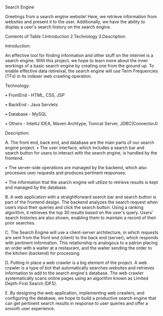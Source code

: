 Search Engine

Greetings from a search engine website! Here, we retrieve information from websites and present it to the user. Additionally, we have the ability to display a user's search history on the search engine.

Contents of Table
1.Introduction
2.Technology 
3.Description

Introduction:

An effective tool for finding information and other stuff on the internet is a search engine. With this project, we hope to learn more about the inner workings of a basic search engine by creating one from the ground up. To enable effective data retireival, the search engine will use Term Frequencies (TFs) in its indexer web crawling operation.

Technology:

• FrontEnd - HTML, CSS, JSP

• BackEnd - Java Servlets

• Database - MySQL

• Others - IntelliJ IDEA, Maven Archtype, Tomcat Server, JDBC(ConnectorJ)

Description:

A. The front end, back end, and database are the main parts of our search engine project.
• The user interface, which includes a search bar and search button for users to interact with the search engine, is handled by the frontend.

• The server-side operations are managed by the backend, which also processes user requests and produces pertinent responses.

• The information that the search engine will utilize to retrieve results is kept and managed by the database.

B. A web application with a straightforward search bar and search button is part of the frontend design. The backend analyzes the search request when users input their queries and click the search button. Using a ranking algorithm, it retrieves the top 30 results based on the user's query. Users' search histories are also shown, enabling them to maintain a record of their prior searches.

C. The Search Engine will use a client-server architecture, in which requests are sent from the front end (client) to the back end (server), which responds with pertinent information. This relationship is analogous to a patron placing an order with a waiter at a restaurant, and the waiter sending the order to the kitchen (backend) for processing.

D. Putting in place a web crawler is a big element of the project. A web crawler is a type of bot that automatically searches websites and retrieves information to add to the search engine's database. The web crawler systematically scans online pages using an algorithm known as Limited Depth-First Search (DFS).

E. By designing the web application, implementing web crawlers, and configuring the database, we hope to build a productive search engine that can get pertinent search results in response to user queries and offer a smooth user experience.




